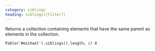 ```yaml
--- 
category: siblings
heading: siblings([filter])
---
```


Returns a collection containing elements that have the same parent as elements in the collection.

    Pablo('#michael').siblings().length; // 8